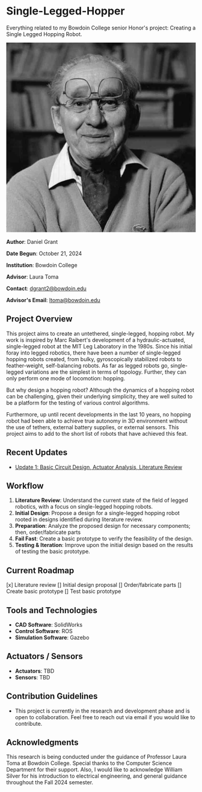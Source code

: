 # Single-Legged-Hopper

Everything related to my Bowdoin College senior Honor's project: Creating a Single Legged Hopping Robot.

<p align="center">
  <img src="https://github.com/DJRGVC/Ricoeur-Transcription/blob/master/updates/images/ricoeur_headshot.jpg?raw=true" alt="Ricoeur"/>
</p>

**Author**: Daniel Grant  

**Date Begun**: October 21, 2024  

**Institution**: Bowdoin College  

**Advisor**: Laura Toma

**Contact**: [dgrant2@bowdoin.edu](mailto:dgrant2@bowdoin.edu)  

**Advisor's Email**: [ltoma@bowdoin.edu](mailto:ltoma@bowdoin.edu)


## Project Overview

This project aims to create an untethered, single-legged, hopping robot. My work is inspired by Marc Raibert's development of a hydraulic-actuated, single-legged robot at the MIT Leg Laboratory in the 1980s. Since his initial foray into legged robotics, there have been a number of single-legged hopping robots created, from bulky, gyroscopically stabilized robots to feather-weight, self-balancing robots. As far as legged robots go, single-legged variations are the simplest in terms of  topology. Further, they can only perform one mode of locomotion: hopping. 

But why design a hopping robot? Although the dynamics of a hopping robot can be challenging, given their underlying simplicity, they are well suited to be a platform for the testing of various control algorithms. 

Furthermore, up until recent developments in the last 10 years, no hopping robot had been able to achieve true autonomy in 3D environment without the use of tethers, external battery supplies, or external sensors. This project aims to add to the short list of robots that have achieved this feat.


## Recent Updates

- [Update 1: Basic Circuit Design, Actuator Analysis, Literature Review](updates/reports/November8_2024.md)


## Workflow

1. **Literature Review**: Understand the current state of the field of legged robotics, with a focus on single-legged hopping robots.
2. **Initial Design**: Propose a design for a single-legged hopping robot rooted in designs identified during literature review.
3. **Preparation**: Analyze the proposed design for necessary components; then, order/fabricate parts
4. **Fail Fast**: Create a basic prototype to verify the feasibility of the design.
5. **Testing & Iteration**: Improve upon the initial design based on the results of testing the basic prototype.

## Current Roadmap

[x] Literature review
[] Initial design proposal
[] Order/fabricate parts
[] Create basic prototype
[] Test basic prototype

## Tools and Technologies

- **CAD Software**: SolidWorks
- **Control Software**: ROS
- **Simulation Software**: Gazebo

## Actuators / Sensors

- **Actuators**: TBD
- **Sensors**: TBD


## Contribution Guidelines

- This project is currently in the research and development phase and is open to collaboration. Feel free to reach out via email if you would like to contribute.

## Acknowledgments

This research is being conducted under the guidance of Professor Laura Toma at Bowdoin College. Special thanks to the Computer Science Department for their support. Also, I would like to acknowledge William Silver for his introduction to electrical engineering, and general guidance throughout the Fall 2024 semester.



